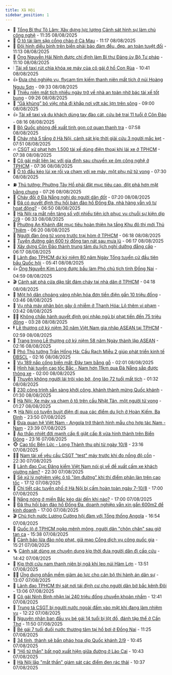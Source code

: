 ```yaml
---
title: Xã Hội
sidebar_position: 1
---
```


<!-- dantri-xa-hoi:START -->
- 🫣 [Tổng Bí thư Tô Lâm: Xây dựng lực lượng Cảnh sát hình sự làm chủ công nghệ](https://dantri.com.vn/xa-hoi/tong-bi-thu-to-lam-xay-dung-luc-luong-canh-sat-hinh-su-lam-chu-cong-nghe-20250808183504154.htm) - 11:35 08/08/2025
- 💼 [Ô tô tải làm sập cổng chào ở Cà Mau](https://dantri.com.vn/xa-hoi/o-to-tai-lam-sap-cong-chao-o-ca-mau-20250808171356660.htm) - 11:17 08/08/2025
- 🎊 [Đội hình diễu binh trên biển phải bảo đảm đều, đẹp, an toàn tuyệt đối](https://dantri.com.vn/xa-hoi/doi-hinh-dieu-binh-tren-bien-phai-bao-dam-deu-dep-an-toan-tuyet-doi-20250808180201760.htm) - 11:13 08/08/2025
- 🙉 [Ông Nguyễn Hải Ninh được chỉ định làm Bí thư Đảng ủy Bộ Tư pháp](https://dantri.com.vn/xa-hoi/ong-nguyen-hai-ninh-duoc-chi-dinh-lam-bi-thu-dang-uy-bo-tu-phap-20250808180142910.htm) - 11:10 08/08/2025
- 🕯 [Tài xế taxi rút chìa khóa xe máy của cô gái ở hồ Con Rùa](https://dantri.com.vn/xa-hoi/tai-xe-taxi-rut-chia-khoa-xe-may-cua-co-gai-o-ho-con-rua-20250808172043100.htm) - 10:41 08/08/2025
- 👍 [Đưa chó nghiệp vụ, flycam tìm kiếm thanh niên mất tích ở núi Hoàng Ngưu Sơn](https://dantri.com.vn/xa-hoi/dua-cho-nghiep-vu-flycam-tim-kiem-thanh-nien-mat-tich-o-nui-hoang-nguu-son-20250808154140274.htm) - 09:33 08/08/2025
- 🤖 [Thiếu niên mất tích nhiều ngày trở về nhà an toàn nhờ bác tài xế tốt bụng](https://dantri.com.vn/xa-hoi/thieu-nien-mat-tich-nhieu-ngay-tro-ve-nha-an-toan-nho-bac-tai-xe-tot-bung-20250808152716489.htm) - 09:26 08/08/2025
- 🙉 [“Gã khùng” bỏ việc nhà đi khắp nơi vớt xác lợn trên sông](https://dantri.com.vn/xa-hoi/ga-khung-bo-viec-nha-di-khap-noi-vot-xac-lon-tren-song-20250808115307418.htm) - 09:00 08/08/2025
- 👍 [Tài xế taxi và du khách dùng tay đào cát, cứu bé trai 11 tuổi ở Côn Đảo](https://dantri.com.vn/xa-hoi/tai-xe-taxi-va-du-khach-dung-tay-dao-cat-cuu-be-trai-11-tuoi-o-con-dao-20250808144710433.htm) - 08:16 08/08/2025
- 🗽 [Bộ Quốc phòng đề xuất tinh gọn cơ quan thanh tra](https://dantri.com.vn/xa-hoi/bo-quoc-phong-de-xuat-tinh-gon-co-quan-thanh-tra-20250808145325803.htm) - 07:58 08/08/2025
- 🗽 [Cháy nhà 5 tầng ở Hà Nội, cảnh sát kịp thời giải cứu 3 người mắc kẹt](https://dantri.com.vn/xa-hoi/chay-nha-5-tang-o-ha-noi-canh-sat-kip-thoi-giai-cuu-3-nguoi-mac-ket-20250808144532491.htm) - 07:51 08/08/2025
- 🔥 [CSGT xử phạt hơn 1.500 tài xế dùng điện thoại khi lái xe ở TPHCM](https://dantri.com.vn/xa-hoi/csgt-xu-phat-hon-1500-tai-xe-dung-dien-thoai-khi-lai-xe-o-tphcm-20250808142128940.htm) - 07:38 08/08/2025
- 🦒 [Cô gái mất liên lạc với gia đình sau chuyến xe ôm công nghệ ở TPHCM](https://dantri.com.vn/xa-hoi/co-gai-mat-lien-lac-voi-gia-dinh-sau-chuyen-xe-om-cong-nghe-o-tphcm-20250808135112345.htm) - 07:36 08/08/2025
- 🧐 [Ô tô đầu kéo lùi xe rồi va chạm với xe máy, một phụ nữ tử vong](https://dantri.com.vn/xa-hoi/o-to-dau-keo-lui-xe-roi-va-cham-voi-xe-may-mot-phu-nu-tu-vong-20250808142002703.htm) - 07:30 08/08/2025
- ⛽️ [Thủ tướng: Phường Tây Hồ phải đặt mục tiêu cao, đột phá hơn mặt bằng chung](https://dantri.com.vn/xa-hoi/thu-tuong-phuong-tay-ho-phai-dat-muc-tieu-cao-dot-pha-hon-mat-bang-chung-20250808141231449.htm) - 07:26 08/08/2025
- 🚀 [Cháy đồi ở Đà Nẵng nghi do người dân đốt](https://dantri.com.vn/xa-hoi/chay-doi-o-da-nang-nghi-do-nguoi-dan-dot-20250808140240879.htm) - 07:20 08/08/2025
- 🦒 [Đã có quyết định thu hồi bán đảo hồ Đống Đa, nhà hàng vẫn vô tư hoạt động?](https://dantri.com.vn/xa-hoi/da-co-quyet-dinh-thu-hoi-ban-dao-ho-dong-da-nha-hang-van-vo-tu-hoat-dong-20250808130155296.htm) - 06:50 08/08/2025
- 🦅 [Hà Nội ra mắt nền tảng số với nhiều tiện ích phục vụ chuỗi sự kiện dịp 2/9](https://dantri.com.vn/xa-hoi/ha-noi-ra-mat-nen-tang-so-voi-nhieu-tien-ich-phuc-vu-chuoi-su-kien-dip-29-20250808132229657.htm) - 06:33 08/08/2025
- 🚀 [Phường An Khánh đặt mục tiêu hoàn thiện hạ tầng Khu đô thị mới Thủ Thiêm](https://dantri.com.vn/xa-hoi/phuong-an-khanh-dat-muc-tieu-hoan-thien-ha-tang-khu-do-thi-moi-thu-thiem-20250808125530034.htm) - 06:20 08/08/2025
- 🦅 [Người đàn ông tử vong trước trại hòm ở TPHCM](https://dantri.com.vn/xa-hoi/nguoi-dan-ong-tu-vong-truoc-trai-hom-o-tphcm-20250808131438643.htm) - 06:18 08/08/2025
- 🤠 [Tuyến đường gần 600 tỷ đồng tan nát sau mưa lũ](https://dantri.com.vn/xa-hoi/tuyen-duong-gan-600-ty-dong-tan-nat-sau-mua-lu-20250808121903923.htm) - 06:17 08/08/2025
- 💄 [Xây dựng Côn Đảo thành trung tâm du lịch nghỉ dưỡng đẳng cấp](https://dantri.com.vn/xa-hoi/xay-dung-con-dao-thanh-trung-tam-du-lich-nghi-duong-dang-cap-20250808125220655.htm) - 06:17 08/08/2025
- 🥷 [Lãnh đạo TPHCM dự kỷ niệm 80 năm Ngày Tổng tuyển cử đầu tiên bầu Quốc hội](https://dantri.com.vn/xa-hoi/lanh-dao-tphcm-du-ky-niem-80-nam-ngay-tong-tuyen-cu-dau-tien-bau-quoc-hoi-20250808120025488.htm) - 05:41 08/08/2025
- 👍 [Ông Nguyễn Kim Long được bầu làm Phó chủ tịch tỉnh Đồng Nai](https://dantri.com.vn/xa-hoi/ong-nguyen-kim-long-duoc-bau-lam-pho-chu-tich-tinh-dong-nai-20250808111853286.htm) - 04:59 08/08/2025
- 🎬 [Cảnh sát phá cửa dập tắt đám cháy tại nhà dân ở TPHCM](https://dantri.com.vn/xa-hoi/canh-sat-pha-cua-dap-tat-dam-chay-tai-nha-dan-o-tphcm-20250808105402353.htm) - 04:18 08/08/2025
- 🦒 [Một hộ dân choáng váng nhận hóa đơn tiền điện gần 10 triệu đồng](https://dantri.com.vn/xa-hoi/mot-ho-dan-choang-vang-nhan-hoa-don-tien-dien-gan-10-trieu-dong-20250807173913699.htm) - 03:46 08/08/2025
- 🌊 [Vụ nhà máy phân bón gây ô nhiễm ở Thanh Hóa: Lộ thêm vi phạm](https://dantri.com.vn/xa-hoi/vu-nha-may-phan-bon-gay-o-nhiem-o-thanh-hoa-lo-them-vi-pham-20250808101515273.htm) - 03:42 08/08/2025
- 🧑‍💻 [Không chấp hành quyết định gọi nhập ngũ bị phạt tiền đến 75 triệu đồng](https://dantri.com.vn/xa-hoi/khong-chap-hanh-quyet-dinh-goi-nhap-ngu-bi-phat-tien-den-75-trieu-dong-20250808100706037.htm) - 03:28 08/08/2025
- 🕴 [Lễ thượng cờ kỷ niệm 30 năm Việt Nam gia nhập ASEAN tại TPHCM](https://dantri.com.vn/xa-hoi/le-thuong-co-ky-niem-30-nam-viet-nam-gia-nhap-asean-tai-tphcm-20250808094422381.htm) - 02:59 08/08/2025
- 🤔 [Trang trọng Lễ thượng cờ kỷ niệm 58 năm Ngày thành lập ASEAN](https://dantri.com.vn/xa-hoi/trang-trong-le-thuong-co-ky-niem-58-nam-ngay-thanh-lap-asean-20250808091043545.htm) - 02:16 08/08/2025
- 💄 [Phó Thủ tướng Trần Hồng Hà: Cầu Rạch Miễu 2 giúp phát triển kinh tế ĐBSCL](https://dantri.com.vn/xa-hoi/pho-thu-tuong-tran-hong-ha-cau-rach-mieu-2-giup-phat-trien-kinh-te-dbscl-20250807165027857.htm) - 02:16 08/08/2025
- 🧠 [Vụ 189 nắp cống biến mất: Đậy tạm bằng gỗ](https://dantri.com.vn/xa-hoi/vu-189-nap-cong-bien-mat-day-tam-bang-go-20250808080817228.htm) - 02:01 08/08/2025
- 🦣 [Hình hài tuyến cao tốc Bắc - Nam hơn 11km qua Đà Nẵng sắp được thông xe](https://dantri.com.vn/xa-hoi/hinh-hai-tuyen-cao-toc-bac-nam-hon-11km-qua-da-nang-sap-duoc-thong-xe-20250807163924298.htm) - 02:00 08/08/2025
- 💫 [Thuyền không người lái trôi vào bờ, ông lão 72 tuổi mất tích](https://dantri.com.vn/xa-hoi/thuyen-khong-nguoi-lai-troi-vao-bo-ong-lao-72-tuoi-mat-tich-20250807232746927.htm) - 01:32 08/08/2025
- 🚀 [230 công trình sẵn sàng khởi công, khánh thành mừng Quốc khánh](https://dantri.com.vn/xa-hoi/230-cong-trinh-san-sang-khoi-cong-khanh-thanh-mung-quoc-khanh-20250808080503524.htm) - 01:30 08/08/2025
- 🤔 [Hà Nội: Xe máy va chạm ô tô trên cầu Nhật Tân, một người tử vong](https://dantri.com.vn/xa-hoi/ha-noi-xe-may-va-cham-o-to-tren-cau-nhat-tan-mot-nguoi-tu-vong-20250808075507593.htm) - 01:27 08/08/2025
- ⚗️ [Hà Nội có tuyến buýt điện đi qua các điểm du lịch ở Hoàn Kiếm, Ba Đình](https://dantri.com.vn/xa-hoi/ha-noi-co-tuyen-buyt-dien-di-qua-cac-diem-du-lich-o-hoan-kiem-ba-dinh-20250808064452424.htm) - 23:50 07/08/2025
- 🫶 [Đưa quan hệ Việt Nam - Angola trở thành hình mẫu cho hợp tác Nam - Nam](https://dantri.com.vn/xa-hoi/dua-quan-he-viet-nam-angola-tro-thanh-hinh-mau-cho-hop-tac-nam-nam-20250808063927006.htm) - 23:39 07/08/2025
- 🌮 [Áp thấp nhiệt đới mạnh cấp 6 giật cấp 8 vừa hình thành trên Biển Đông](https://dantri.com.vn/xa-hoi/ap-thap-nhiet-doi-manh-cap-6-giat-cap-8-vua-hinh-thanh-tren-bien-dong-20250808060603490.htm) - 23:16 07/08/2025
- 🐵 [Cao tốc Bến Lức - Long Thành thu phí từ ngày 10/8](https://dantri.com.vn/xa-hoi/cao-toc-ben-luc-long-thanh-thu-phi-tu-ngay-108-20250807223711941.htm) - 23:16 07/08/2025
- 🧑‍🏫 [Nam tài xế yêu cầu CSGT &quot;test&quot; máy trước khi đo nồng độ cồn](https://dantri.com.vn/xa-hoi/nam-tai-xe-yeu-cau-csgt-test-may-truoc-khi-do-nong-do-con-20250807233015489.htm) - 22:30 07/08/2025
- 💫 [Lãnh đạo Cục Đăng kiểm Việt Nam nói gì về đề xuất cấm xe khách giường nằm?](https://dantri.com.vn/xa-hoi/lanh-dao-cuc-dang-kiem-viet-nam-noi-gi-ve-de-xuat-cam-xe-khach-giuong-nam-20250807130643597.htm) - 22:30 07/08/2025
- 🦩 [Sẽ xử lý nghiêm việc ô tô &quot;ôm đường&quot; khi thí điểm phân làn trên cao tốc](https://dantri.com.vn/xa-hoi/se-xu-ly-nghiem-viec-o-to-om-duong-khi-thi-diem-phan-lan-tren-cao-toc-20250808000549692.htm) - 17:12 07/08/2025
- 🦄 [Chi tiết các tuyến phố ở Hà Nội bị cấm hoàn toàn ngày 7-10/8](https://dantri.com.vn/xa-hoi/chi-tiet-cac-tuyen-pho-o-ha-noi-bi-cam-hoan-toan-ngay-7-108-20250807223020564.htm) - 17:00 07/08/2025
- 💂 [Nắng nóng ở miền Bắc kéo dài đến khi nào?](https://dantri.com.vn/xa-hoi/nang-nong-o-mien-bac-keo-dai-den-khi-nao-20250807202310105.htm) - 17:00 07/08/2025
- 💄 [Đã thu hồi bán đảo hồ Đống Đa, doanh nghiệp vẫn xin gần 600m2 để kinh doanh](https://dantri.com.vn/xa-hoi/da-thu-hoi-ban-dao-ho-dong-da-doanh-nghiep-van-xin-gan-600m2-de-kinh-doanh-20250807171210457.htm) - 17:00 07/08/2025
- 🎬 [Chủ tịch nước Lương Cường hội đàm với Tổng thống Angola](https://dantri.com.vn/xa-hoi/chu-tich-nuoc-luong-cuong-hoi-dam-voi-tong-thong-angola-20250807235448947.htm) - 16:54 07/08/2025
- 👀 [Quốc lộ ở TPHCM ngập mênh mông, người dân &quot;chôn chân&quot; sau giờ tan ca](https://dantri.com.vn/xa-hoi/quoc-lo-o-tphcm-ngap-menh-mong-nguoi-dan-chon-chan-sau-gio-tan-ca-20250807222158304.htm) - 15:38 07/08/2025
- 💃 [Cảnh báo lừa đảo nộp phạt, giả mạo Cổng dịch vụ công quốc gia](https://dantri.com.vn/xa-hoi/canh-bao-lua-dao-nop-phat-gia-mao-cong-dich-vu-cong-quoc-gia-20250807214443623.htm) - 15:21 07/08/2025
- 🪜 [Cảnh sát dùng xe chuyên dụng kịp thời đưa người dân đi cấp cứu](https://dantri.com.vn/xa-hoi/canh-sat-dung-xe-chuyen-dung-kip-thoi-dua-nguoi-dan-di-cap-cuu-20250807213524384.htm) - 14:42 07/08/2025
- 📝 [Kịp thời cứu nam thanh niên bị ngã khi leo núi Hàm Lợn](https://dantri.com.vn/xa-hoi/kip-thoi-cuu-nam-thanh-nien-bi-nga-khi-leo-nui-ham-lon-20250807202954316.htm) - 13:51 07/08/2025
- 🧑‍💻 [Ứng dụng phần mềm giảm áp lực cho cán bộ thi hành án dân sự](https://dantri.com.vn/xa-hoi/ung-dung-phan-mem-giam-ap-luc-cho-can-bo-thi-hanh-an-dan-su-20250807195805325.htm) - 13:07 07/08/2025
- 👺 [Lãnh đạo TPHCM thị sát nơi tái định cư cho người dân bờ bắc kênh Đôi](https://dantri.com.vn/xa-hoi/lanh-dao-tphcm-thi-sat-noi-tai-dinh-cu-cho-nguoi-dan-bo-bac-kenh-doi-20250807185616529.htm) - 13:06 07/08/2025
- 🌮 [Cô gái Ninh Bình nhận lại 240 triệu đồng chuyển khoản nhầm](https://dantri.com.vn/xa-hoi/co-gai-ninh-binh-nhan-lai-240-trieu-dong-chuyen-khoan-nham-20250807192744116.htm) - 12:41 07/08/2025
- 🤭 [Trung tá CSGT bị người nước ngoài đấm vào mặt khi đang làm nhiệm vụ](https://dantri.com.vn/xa-hoi/trung-ta-csgt-bi-nguoi-nuoc-ngoai-dam-vao-mat-khi-dang-lam-nhiem-vu-20250807185226757.htm) - 12:22 07/08/2025
- 💪 [Nguyên nhân ban đầu vụ bé gái 14 tuổi bị lột đồ, đánh tập thể ở Cần Thơ](https://dantri.com.vn/xa-hoi/nguyen-nhan-ban-dau-vu-be-gai-14-tuoi-bi-lot-do-danh-tap-the-o-can-tho-20250807182729450.htm) - 11:50 07/08/2025
- 🧰 [Bé gái 7 tuổi đuối nước thương tâm tại hồ bơi ở Đồng Nai](https://dantri.com.vn/xa-hoi/be-gai-7-tuoi-duoi-nuoc-thuong-tam-tai-ho-boi-o-dong-nai-20250807175838304.htm) - 11:25 07/08/2025
- 🤡 [34 tỉnh, thành sẽ bắn pháo hoa dịp Quốc khánh 2/9](https://dantri.com.vn/xa-hoi/34-tinh-thanh-se-ban-phao-hoa-dip-quoc-khanh-29-20250807174213333.htm) - 10:45 07/08/2025
- 🦆 [&quot;Hố tử thần&quot; bất ngờ xuất hiện giữa đường ở Lào Cai](https://dantri.com.vn/xa-hoi/ho-tu-than-bat-ngo-xuat-hien-giua-duong-o-lao-cai-20250807172548443.htm) - 10:43 07/08/2025
- 🦍 [Hà Nội lắp &quot;mắt thần&quot; giám sát các điểm đen rác thải](https://dantri.com.vn/xa-hoi/ha-noi-lap-mat-than-giam-sat-cac-diem-den-rac-thai-20250807173140669.htm) - 10:37 07/08/2025<!-- dantri-xa-hoi:END -->
